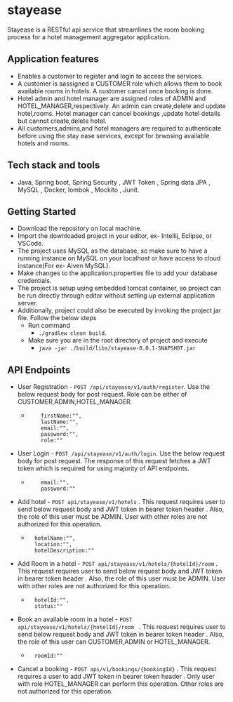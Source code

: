 # stayease
Stayease is a RESTful api service that streamlines the room booking process for a hotel management aggregator application.

## Application features
  * Enables a customer to register and login to access the services.
  * A customer is aassigned a CUSTOMER role which allows them to book available rooms in hotels. A customer cancel once booking is done.
  * Hotel admin and hotel manager are assigned roles of ADMIN and HOTEL_MANAGER,respectively. An admin can create,delete and update hotel,rooms. Hotel manager can cancel bookings ,update hotel details but cannot create,delete hotel. 
  * All customers,admins,and hotel managers are required to authenticate before using the stay ease services, except for brwosing available hotels and rooms.
     
## Tech stack and tools
  * Java, Spring boot, Spring Security , JWT Token , Spring data JPA , MySQL , Docker, lombok , Mockito , Junit.

## Getting Started
  * Download the repository on local machine.
  * Import the downloaded project in your editor, ex- Intellij, Eclipse, or VSCode.
  * The project uses MySQL as the database, so make sure to have a running instance on MySQL on your localhost or have access to cloud instance(For ex- Aiven MySQL).
  * Make changes to the application.properties file to add your database credentials.
  * The project is setup using embedded tomcat container, so project can be run directly through editor without setting up external application server.
  * Additionally, project could also be executed by invoking the project jar file. Follow the below steps
    * Run command
      * `./gradlew clean build`.
    * Make sure you are in the root directory of project and execute
      * `java -jar ./build/libs/stayease-0.0.1-SNAPSHOT.jar`

## API Endpoints
  * User Registration - `POST /api/stayease/v1/auth/register`. Use the below request body for post request. Role can be either of CUSTOMER,ADMIN,HOTEL_MANAGER.
    * ```
          firstName:"",
          lastName:"",
          email:"",
          password:"",
          role:""
      ```
  * User Login - `POST /api/stayease/v1/auth/login`. Use the below request body for post request. The response of this request fetches a JWT token which is required for using majority of API endpoints.
    * ```
          email:"",
          password:""
      ```
  * Add hotel - `POST api/stayease/v1/hotels` . This request requires user to send below request body and JWT token in bearer token header . Also, the role of this user must be ADMIN. User with other roles are not authorized for this operation.
    *  ```
         hotelName:"",
         location:"",
         hotelDescription:""
       ```
  * Add Room in a hotel - `POST api/stayease/v1/hotels/{hotelId}/room` . This request requires user to send below request body and JWT token in bearer token header . Also, the role of this user must be ADMIN. User with other roles are not authorized for this operation.
    *  ```
         hotelId:"",
         status:""
       ```
  * Book an available room in a hotel - `POST api/stayease/v1/hotels/{hotelId}/room ` . This request requires user to send below request body and JWT token in bearer token header . Also, the role of this user can CUSTOMER,ADMIN or HOTEL_MANAGER.
    *  ```
         roomId:""
       ```
  * Cancel a booking - `POST api/v1/bookings/{bookingId}` . This request requires a user to add JWT token in bearer token header . Only user with role HOTEL_MANAGER can perform this operation. Other roles are not authorized for this operation.
  

